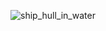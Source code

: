 ![ship_hull_in_water](https://github.com/user-attachments/assets/f1265bd2-3b3c-4860-87a2-7a90a9fdc064)
